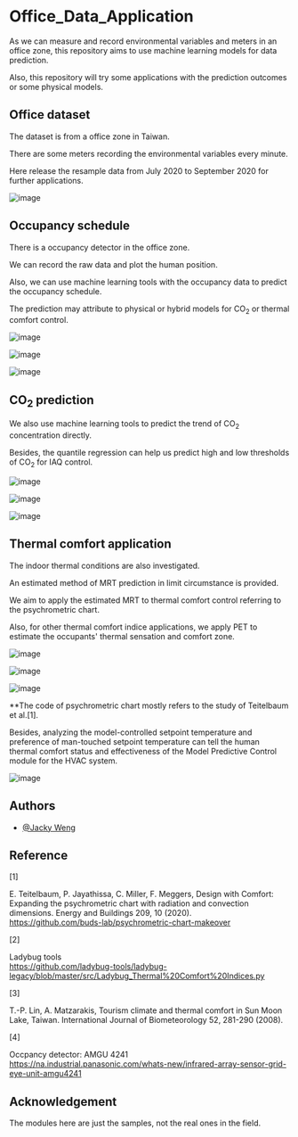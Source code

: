 # Office_Data_Application

As we can measure and record environmental variables and meters in an office zone, this repository aims to use machine learning models for data prediction.

Also, this repository will try some applications with the prediction outcomes or some physical models.



## Office dataset 

The dataset is from a office zone in Taiwan.

There are some meters recording the environmental variables every minute.

Here release the resample data from July 2020 to September 2020 for further applications.

![image](https://github.com/JackyWeng526/Office_Data_Application/blob/main/Images/Data_table.PNG)



## Occupancy schedule

There is a occupancy detector in the office zone.

We can record the raw data and plot the human position.

Also, we can use machine learning tools with the occupancy data to predict the occupancy schedule.

The prediction may attribute to physical or hybrid models for CO<sub>2</sub> or thermal comfort control.

![image](https://github.com/JackyWeng526/Office_Data_Application/blob/main/Images/Occ_sensor.png)

![image](https://github.com/JackyWeng526/Office_Data_Application/blob/main/Images/Occ_prediction.png)

![image](https://github.com/JackyWeng526/Office_Data_Application/blob/main/Images/Occ_prediction_example.png)


## CO<sub>2</sub> prediction

We also use machine learning tools to predict the trend of CO<sub>2</sub> concentration directly.

Besides, the quantile regression can help us predict high and low thresholds of CO<sub>2</sub> for IAQ control.

![image](https://github.com/JackyWeng526/Office_Data_Application/blob/main/Images/CO2_prediction.png)

![image](https://github.com/JackyWeng526/Office_Data_Application/blob/main/Images/CO2_prediction_example.png)

![image](https://github.com/JackyWeng526/Office_Data_Application/blob/main/Images/CO2_control.png)



## Thermal comfort application

The indoor thermal conditions are also investigated.

An estimated method of MRT prediction in limit circumstance is provided.

We aim to apply the estimated MRT to thermal comfort control referring to the psychrometric chart.

Also, for other thermal comfort indice applications, we apply PET to estimate the occupants' thermal sensation and comfort zone.

![image](https://github.com/JackyWeng526/Office_Data_Application/blob/main/Images/MRT_prediction.png)

![image](https://github.com/JackyWeng526/Office_Data_Application/blob/main/Images/Psychart_application.png)

![image](https://github.com/JackyWeng526/Office_Data_Application/blob/main/Images/PET_application.png)

**The code of psychrometric chart mostly refers to the study of Teitelbaum et al.[1].

Besides, analyzing the model-controlled setpoint temperature and preference of man-touched setpoint temperature can tell the human thermal comfort status and effectiveness of the Model Predictive Control module for the HVAC system.

![image](https://github.com/JackyWeng526/Office_Data_Application/blob/main/Images/Thermal_Preference.png)


## Authors
- [@Jacky Weng](https://github.com/JackyWeng526)


## Reference
[1]

E. Teitelbaum, P. Jayathissa, C. Miller, F. Meggers, Design with Comfort: Expanding the psychrometric chart with radiation and convection dimensions. Energy and Buildings 209, 10 (2020).<br>
https://github.com/buds-lab/psychrometric-chart-makeover

[2]

Ladybug tools<br>
https://github.com/ladybug-tools/ladybug-legacy/blob/master/src/Ladybug_Thermal%20Comfort%20Indices.py

[3]

T.-P. Lin, A. Matzarakis, Tourism climate and thermal comfort in Sun Moon Lake, Taiwan. International Journal of Biometeorology 52, 281-290 (2008).

[4]

Occpancy detector: AMGU 4241<br>
https://na.industrial.panasonic.com/whats-new/infrared-array-sensor-grid-eye-unit-amgu4241


## Acknowledgement
The modules here are just the samples, not the real ones in the field.
